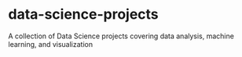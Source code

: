 # data-science-projects
A collection of Data Science projects covering data analysis, machine learning, and visualization
